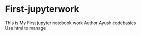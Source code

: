 # First-jupyterwork
This is My First jupyter notebook work
Author Ayush 
codebasics
<br>
Use html to manage
<br>
